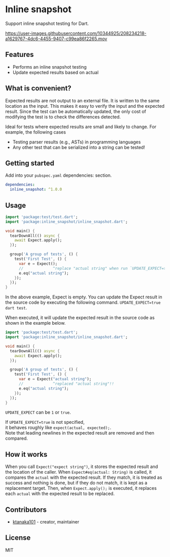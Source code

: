 # Inline snapshot

Support inline snapshot testing for Dart.

https://user-images.githubusercontent.com/10344925/208234218-a1629767-4dc6-4455-9407-c99ea86f2265.mov

## Features

- Performs an inline snapshot testing
- Update expected results based on actual

## What is convenient?

Expected results are not output to an external file.
It is written to the same location as the input.
This makes it easy to verify the input and the expected result.
Since the test can be automatically updated, the only cost of modifying the test is to check the differences detected.

Ideal for tests where expected results are small and likely to change.
For example, the following cases

- Testing parser results (e.g., ASTs) in programming languages
- Any other test that can be serialized into a string can be tested!

## Getting started

Add into your `pubspec.yaml` dependencies: section.

```yml
dependencies:
  inline_snapshot: ^1.0.0
```

## Usage

```dart
import 'package:test/test.dart';
import 'package:inline_snapshot/inline_snapshot.dart';

void main() {
  tearDownAll(() async {
    await Expect.apply();
  });

  group('A group of tests', () {
    test('First Test', () {
      var e = Expect();
      //             ^replace "actual string" when run `UPDATE_EXPECT=true dart test`
      e.eq("actual string");
    });
  });
}
```

In the above example, Expect is empty.
You can update the Expect result in the source code by executing the following command.
`UPDATE_EXPECT=true dart test`.

When executed, it will update the expected result in the source code as shown in the example below.

```dart
import 'package:test/test.dart';
import 'package:inline_snapshot/inline_snapshot.dart';

void main() {
  tearDownAll(() async {
    await Expect.apply();
  });

  group('A group of tests', () {
    test('First Test', () {
      var e = Expect("actual string");
      //             ^replaced "actual string"!!
      e.eq("actual string");
    });
  });
}
```

`UPDATE_EXPECT` can be `1` or `true`.

If `UPDATE_EXPECT=true` is not specified,<br>
it behaves roughly like `expect(actual, expected);`.<br>
Note that leading newlines in the expected result are removed and then compared.<br>

## How it works

When you call `Expect("expect string")`, it stores the expected result and the location of the caller.
When `Expect#eq(actual: String)` is called, it compares the `actual` with the expected result.
If they match, it is treated as success and nothing is done, but if they do not match, it is kept as a replacement target.
Then, when `Expect.apply();` is executed, it replaces each `actual` with the expected result to be replaced.

## Contributors

- [ktanaka101](https://github.com/ktanaka101) - creator, maintainer

## License

MIT
